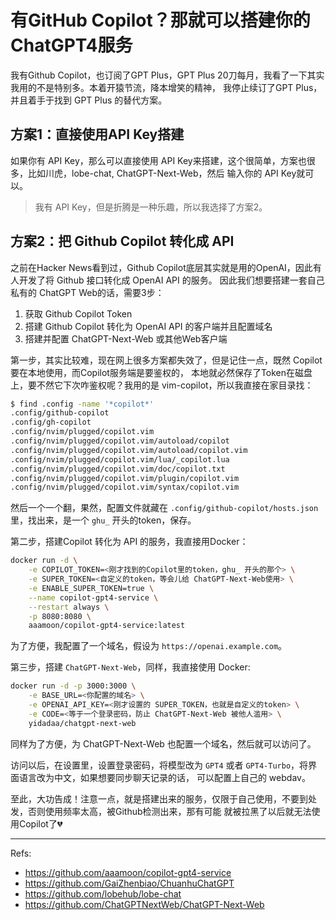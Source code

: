# 有GitHub Copilot？那就可以搭建你的ChatGPT4服务

我有Github Copilot，也订阅了GPT Plus，GPT Plus 20刀每月，我看了一下其实我用的不是特别多。本着开猿节流，降本增笑的精神，
我停止续订了GPT Plus，并且着手于找到 GPT Plus 的替代方案。

## 方案1：直接使用API Key搭建

如果你有 API Key，那么可以直接使用 API Key来搭建，这个很简单，方案也很多，比如川虎，lobe-chat, ChatGPT-Next-Web，然后
输入你的 API Key就可以。

> 我有 API Key，但是折腾是一种乐趣，所以我选择了方案2。

## 方案2：把 Github Copilot 转化成 API

之前在Hacker News看到过，Github Copilot底层其实就是用的OpenAI，因此有人开发了将 Github 接口转化成 OpenAI API 的服务。
因此我们想要搭建一套自己私有的 ChatGPT Web的话，需要3步：

1. 获取 Github Copilot Token
2. 搭建 Github Copilot 转化为 OpenAI API 的客户端并且配置域名
3. 搭建并配置 ChatGPT-Next-Web 或其他Web客户端

第一步，其实比较难，现在网上很多方案都失效了，但是记住一点，既然 Copilot 要在本地使用，而Copilot服务端是要鉴权的，
本地就必然保存了Token在磁盘上，要不然它下次咋鉴权呢？我用的是 vim-copilot，所以我直接在家目录找：

```bash
$ find .config -name '*copilot*'
.config/github-copilot
.config/gh-copilot
.config/nvim/plugged/copilot.vim
.config/nvim/plugged/copilot.vim/autoload/copilot
.config/nvim/plugged/copilot.vim/autoload/copilot.vim
.config/nvim/plugged/copilot.vim/lua/_copilot.lua
.config/nvim/plugged/copilot.vim/doc/copilot.txt
.config/nvim/plugged/copilot.vim/plugin/copilot.vim
.config/nvim/plugged/copilot.vim/syntax/copilot.vim
```

然后一个一个翻，果然，配置文件就藏在 `.config/github-copilot/hosts.json` 里，找出来，是一个 `ghu_` 开头的token，保存。

第二步，搭建Copilot 转化为 API 的服务，我直接用Docker：

```bash
docker run -d \
    -e COPILOT_TOKEN=<刚才找到的Copilot里的token，ghu_ 开头的那个> \
    -e SUPER_TOKEN=<自定义的token，等会儿给 ChatGPT-Next-Web使用> \
    -e ENABLE_SUPER_TOKEN=true \
    --name copilot-gpt4-service \
    --restart always \
    -p 8080:8080 \
    aaamoon/copilot-gpt4-service:latest
```

为了方便，我配置了一个域名，假设为 `https://openai.example.com`。

第三步，搭建 `ChatGPT-Next-Web`，同样，我直接使用 Docker:

```bash
docker run -d -p 3000:3000 \
    -e BASE_URL=<你配置的域名> \
    -e OPENAI_API_KEY=<刚才设置的 SUPER_TOKEN，也就是自定义的token> \
    -e CODE=<等于一个登录密码，防止 ChatGPT-Next-Web 被他人滥用> \
    yidadaa/chatgpt-next-web
```

同样为了方便，为 ChatGPT-Next-Web 也配置一个域名，然后就可以访问了。

访问以后，在设置里，设置登录密码，将模型改为 `GPT4` 或者 `GPT4-Turbo`，将界面语言改为中文，如果想要同步聊天记录的话，
可以配置上自己的 webdav。

至此，大功告成！注意一点，就是搭建出来的服务，仅限于自己使用，不要到处发，否则使用频率太高，被Github检测出来，那有可能
就被拉黑了以后就无法使用Copilot了💔

---

Refs:

- https://github.com/aaamoon/copilot-gpt4-service
- https://github.com/GaiZhenbiao/ChuanhuChatGPT
- https://github.com/lobehub/lobe-chat
- https://github.com/ChatGPTNextWeb/ChatGPT-Next-Web
